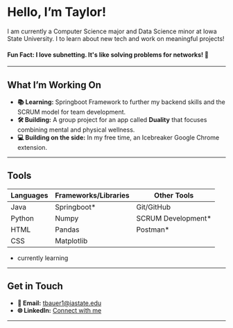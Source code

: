 # Hello, I’m Taylor!

I am currently a Computer Science major and Data Science minor at Iowa State University. I to learn about new tech and work on meaningful projects!

#### Fun Fact: I love subnetting. It's like solving problems for networks! 🧩

---

## What I’m Working On

- **📚 Learning:** Springboot Framework to further my backend skills and the SCRUM model for team development.
- **🛠️ Building:** A group project for an app called **Duality** that focuses combining mental and physical wellness.
- **💻 Building on the side:** In my free time, an Icebreaker Google Chrome extension.

---

## Tools

| **Languages**       | **Frameworks/Libraries**  | **Other Tools**       |
|---------------------|---------------------------|-----------------------|
| Java                | Springboot*               | Git/GitHub            |
| Python              | Numpy                     | SCRUM Development*    |
| HTML                | Pandas                    | Postman*              |
| CSS                 | Matplotlib                |                       |

* currently learning
---

## Get in Touch

- **📧 Email:** [tbauer1@iastate.edu](mailto:tbauer1@iastate.edu)
- **🌐 LinkedIn:** [Connect with me](https://www.linkedin.com/in/taylor-b-9191182ab?utm_source=share&utm_campaign=share_via&utm_content=profile&utm_medium=ios_app)

---
